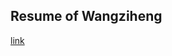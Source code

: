 ## Resume of Wangziheng

[link](ttps://htmlpreview.github.io//personal-resume/blob/main/index.html)
